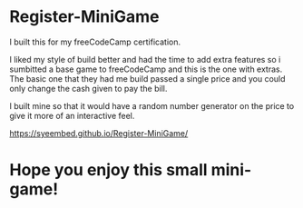 # Register-MiniGame

I built this for my freeCodeCamp certification. 

I liked my style of build better and had the time to add extra features so i sumbitted a base game to freeCodeCamp and this is the one with extras. 
The basic one that they had me build passed a single price and you could only change the cash given to pay the bill. 

I built mine so that it would have a random number generator on the price to give it more of an interactive feel.

https://syeembed.github.io/Register-MiniGame/
# Hope you enjoy this small mini-game!
